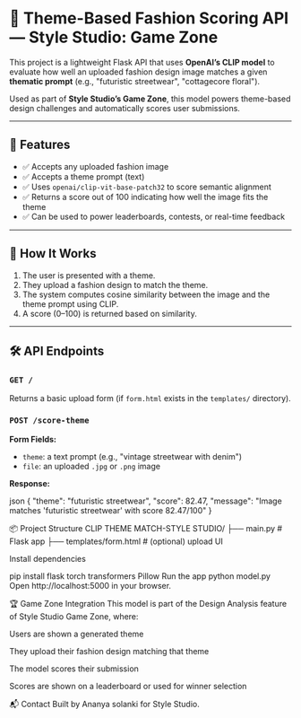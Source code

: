 # 🎨 Theme-Based Fashion Scoring API — Style Studio: Game Zone

This project is a lightweight Flask API that uses **OpenAI’s CLIP model** to evaluate how well an uploaded fashion design image matches a given **thematic prompt** (e.g., "futuristic streetwear", "cottagecore floral").  

Used as part of **Style Studio’s Game Zone**, this model powers theme-based design challenges and automatically scores user submissions.

---

## 🚀 Features

- ✅ Accepts any uploaded fashion image
- ✅ Accepts a theme prompt (text)
- ✅ Uses `openai/clip-vit-base-patch32` to score semantic alignment
- ✅ Returns a score out of 100 indicating how well the image fits the theme
- ✅ Can be used to power leaderboards, contests, or real-time feedback

---

## 🧠 How It Works

1. The user is presented with a theme.
2. They upload a fashion design to match the theme.
3. The system computes cosine similarity between the image and the theme prompt using CLIP.
4. A score (0–100) is returned based on similarity.

---

## 🛠️ API Endpoints

### `GET /`

Returns a basic upload form (if `form.html` exists in the `templates/` directory).

### `POST /score-theme`

**Form Fields:**
- `theme`: a text prompt (e.g., "vintage streetwear with denim")
- `file`: an uploaded `.jpg` or `.png` image

**Response:**

json
{
  "theme": "futuristic streetwear",
  "score": 82.47,
  "message": "Image matches 'futuristic streetwear' with score 82.47/100"
}

📦 Project Structure
CLIP THEME MATCH-STYLE STUDIO/
├── main.py                 # Flask app
├── templates/form.html      # (optional) upload UI

Install dependencies

pip install flask torch transformers Pillow
Run the app
python model.py
Open http://localhost:5000 in your browser.

🏆 Game Zone Integration
This model is part of the  Design Analysis feature of Style Studio Game Zone, where:

Users are shown a generated theme

They upload their fashion design matching that theme

The model scores their submission

Scores are shown on a leaderboard or used for winner selection

📬 Contact
Built by Ananya solanki for Style Studio.
